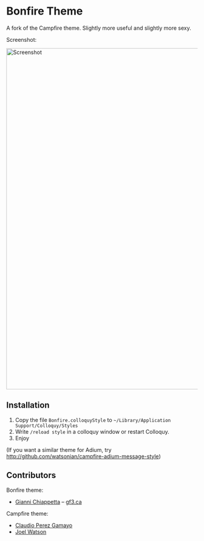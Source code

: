 # Bonfire Theme

A fork of the Campfire theme. Slightly more useful and slightly more sexy.

Screenshot:

<img src="http://img.gf3.ca/8f502336f14ed2e815c169dfa669eb7a.png" width="900" alt="Screenshot" />

## Installation

1. Copy the file `Bonfire.colloquyStyle` to `~/Library/Application Support/Colloquy/Styles`
2. Write `/reload style` in a colloquy window or restart Colloquy.
3. Enjoy

(If you want a similar theme for Adium, try http://github.com/watsonian/campfire-adium-message-style)

## Contributors

Bonfire theme:

* [Gianni Chiappetta](http://github.com/gf3) &ndash; [gf3.ca](http://gf3.ca)

Campfire theme:

* [Claudio Perez Gamayo](http://github.com/crossblaim)
* [Joel Watson](http://github.com/watsonian)

